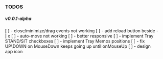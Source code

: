 ### TODOS

##### v0.0.1-alpha
[ ] - close/minimize/drag events not working
[ ] - add reload button beside - | x
[ ] - auto-move not working 
[ ] - better responsive
[ ] - implement Tray STAND/SIT checkboxes
[ ] - implement Tray Memos positions
[ ] - fix UP\DOWN on MouseDown keeps going up until onMouseUp
[ ] - design app icon 